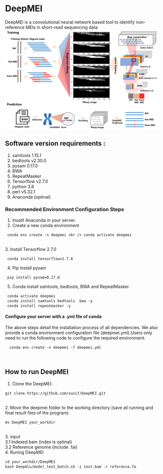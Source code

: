 # DeepMEI
DeepMEI is a convolutional neural network based tool to identify non-reference MEIs in short-read sequencing data
<br/>
![This is an image](https://github.com/xuxif/DeepMEI/blob/main/workflow.png)
<br/>
##
## Software version requirements : <br />
1. samtools 1.15.1<br />
2. bedtools v2.30.0<br />
3. pysam 0.17.0<br />
4. BWA<br />
5. RepeatMasker<br />
6. Tensorflow v2.7.0<br />
7. python 3.8<br />
8. perl v5.32.1<br />
9. Anaconda (optinal)<br />
### Recommended Environment Configuration Steps
1. Insatll Anaconda in your server.
2. Create a new conda environment 
 
 ```
  conda env create -n deepmei <br /> conda activate deepmei
 ```
 <br />
3. Install Tensorflow 2.7.0

```
 conda install tensorflow=2.7.0
 ```
4. Pip install pysam 

```
 pip install pysam=0.17.0
 ```
5. Conda install samtools, bedtools, BWA and RepeatMasker
 
 ```
  conda activate deepmei
  conda install samtools bedtools  bwa -y
  conda install repeatmasker -y
  ```
#### Configure your server with a .yml file of conda 
The above steps detail the installation process of all dependencies. We also provide a conda environment configuration file (deepmei.yml).Users only need to run the following code to configure the required environment.
 ```
   conda env create -n deepmei -f deepmei.yml
 ```
</br>

##  How to run DeepMEI
1. Clone the DeepMEI:<br/>
```
git clone https://github.com/xuxif/DeepMEI.git
```
<br />
2. Move the deepmei folder to the working directory (save all running and final result files of the program) <br />

```
mv DeepMEI your_workdir
```
<br />
3. input <br/>
   3.1 Indexed bam (index is optinal)<br/>
   3.2 Reference genome (include .fai)<br/>
4. Runing DeepMEI <br />

 ```
 cd your_workdir/DeepMEI
 bash DeepAlu/model_test_batch.sh -i test.bam -r reference.fa 
 ```
 <br />
